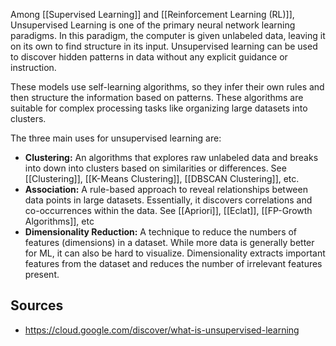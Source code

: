 Among [[Supervised Learning]] and [[Reinforcement Learning (RL)]], Unsupervised Learning is one of the primary neural network learning paradigms. In this paradigm, the computer is given unlabeled data, leaving it on its own to find structure in its input. Unsupervised learning can be used to discover hidden patterns in data without any explicit guidance or instruction.

These models use self-learning algorithms, so they infer their own rules and then structure the information based on patterns. These algorithms are suitable for complex processing tasks like organizing large datasets into clusters.

The three main uses for unsupervised learning are:
- **Clustering:** An algorithms that explores raw unlabeled data and breaks into down into clusters based on similarities or differences. See [[Clustering]], [[K-Means Clustering]], [[DBSCAN Clustering]], etc.
- **Association:** A rule-based approach to reveal relationships between data points in large datasets. Essentially, it discovers correlations and co-occurrences within the data. See [[Apriori]], [[Eclat]], [[FP-Growth Algorithms]], etc
- **Dimensionality Reduction:** A technique to reduce the numbers of features (dimensions) in a dataset. While more data is generally better for ML, it can also be hard to visualize. Dimensionality extracts important features from the dataset and reduces the number of irrelevant features present.
## Sources
- https://cloud.google.com/discover/what-is-unsupervised-learning
